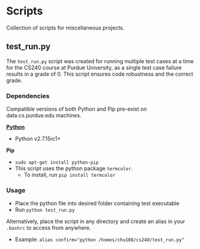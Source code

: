 # Scripts

Collection of scripts for miscellaneous projects.

## test_run.py

The `test_run.py` script was created for running multiple test cases at a time for the CS240 course at Purdue University, as a single test case failure results in a grade of 0. This script ensures code robustness and the correct grade.

### Dependencies

Compatible versions of both Python and Pip pre-exist on data.cs.purdue.edu machines.

**[Python](https://www.python.org/downloads/release/python-2715rc1/)**

* Python v2.7.15rc1+

**Pip**

* `sudo apt-get install python-pip`
* This script uses the python package `termcolor`.
  * To install, run `pip install termcolor`
### Usage

* Place the python file into desired folder containing test executable
* Run `python test_run.py`

Alternatively, place the script in any directory and create an alias in your `.bashrc` to access from anywhere.
* Example: `alias confirm="python /homes/chu108/cs240/test_run.py"`
